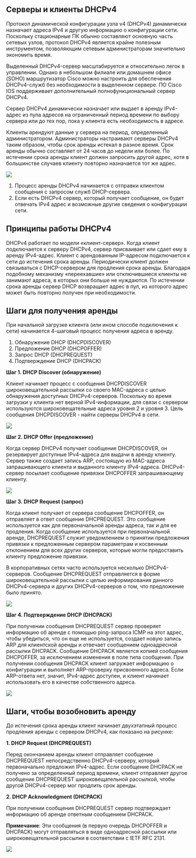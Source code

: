 <!-- 7.1.1 -->
## Серверы и клиенты DHCPv4

Протокол динамической конфигурации узла v4 (DHCPv4) динамически назначает адреса IPv4 и другую информацию о конфигурации сети. Поскольку стационарные ПК обычно составляют основную часть сетевых узлов, протокол DHCPv4 является крайне полезным инструментом, позволяющим сетевым администраторам значительно экономить время.

Выделенный DHCPv4-сервер масштабируется и относительно легок в управлении. Однако в небольшом филиале или домашнем офисе (SOHO) маршрутизатор Cisco можно настроить для обеспечения DHCPv4-служб без необходимости в выделенном сервере. ПО Cisco IOS поддерживает дополнительный полнофункциональный сервер DHCPv4.

Сервер DHCPv4 динамически назначает или выдает в аренду IPv4-адрес из пула адресов на ограниченный период времени по выбору сервера или до тех пор, пока у клиента есть необходимость в адресе.

Клиенты арендуют данные у сервера на период, определенный администратором. Администраторы настраивают серверы DHCPv4 таким образом, чтобы срок аренды истекал в разное время. Срок аренды обычно составляет от 24 часов до недели или более. По истечении срока аренды клиент должен запросить другой адрес, хотя в большинстве случаев клиенту повторно назначается тот же адрес.

![](./assets/7.1.1.png)
<!-- /courses/srwe-dl/af9ece96-34fe-11eb-b1b2-9b1b0c1f7e0d/afb67549-34fe-11eb-b1b2-9b1b0c1f7e0d/assets/c9f7e470-1c27-11ea-af09-3b2e6521927c.svg -->

1. Процесс аренды DHCPv4 начинается с отправки клиентом сообщения с запросом служб DHCP-сервера.
2. Если есть DHCPv4 сервер, который получает сообщение, он будет отвечать IPv4 адрес и возможные другие сведения о конфигурации сети.

<!-- 7.1.2 -->
## Принципы работы DHCPv4

DHCPv4 работает по модели «клиент-сервер». Когда клиент подключается к серверу DHCPv4, сервер присваивает или сдает ему в аренду IPv4-адрес. Клиент с арендованным IP-адресом подключается к сети до истечения срока аренды. Периодически клиент должен связываться с DHCP-сервером для продления срока аренды. Благодаря подобному механизму «переехавшие» или отключившиеся клиенты не занимают адреса, в которых они больше не нуждаются. По истечении срока аренды сервер DHCP возвращает адрес в пул, из которого адрес может быть повторно получен при необходимости.

<!-- 7.1.3 -->
## Шаги для получения аренды

При начальной загрузке клиента (или ином способе подключения к сети) начинается 4-шаговый процесс получения адреса в аренду.

1. Обнаружение DHCP (DHCPDISCOVER)
2. Предложение DHCP (DHCPOFFER)
3. Запрос DHCP (DHCPREQUEST)
4. Подтверждение DHCP (DHCPACK)

**Шаг 1. DHCP Discover (обнаружение)**

Клиент начинает процесс с сообщения DHCPDISCOVER широковещательной рассылки со своего MAC-адреса с целью обнаружения доступных DHCPv4-серверов. Поскольку во время загрузки у клиента нет верной IPv4-информации, для связи с сервером используются широковещательные адреса уровня 2 и уровня 3. Цель сообщения DHCPDISCOVER - найти серверы DHCPv4 в сети.

![](./assets/7.1.3-1.png)
<!-- /courses/srwe-dl/af9ece96-34fe-11eb-b1b2-9b1b0c1f7e0d/afb67549-34fe-11eb-b1b2-9b1b0c1f7e0d/assets/c9f8ced1-1c27-11ea-af09-3b2e6521927c.svg -->

**Шаг 2. DHCP Offer (предложение)**

Когда сервер DHCPv4 получает сообщение DHCPDISCOVER, он резервирует доступные IPv4-адреса для выдачи в аренду клиенту. Сервер также создает запись ARP, состоящую из MAC-адреса запрашивающего клиента и выданного клиенту IPv4-адреса. DHCPv4-сервер посылает сообщение привязки DHCPOFFER запрашивающему клиенту.

![](./assets/7.1.3-2.png)
<!-- /courses/srwe-dl/af9ece96-34fe-11eb-b1b2-9b1b0c1f7e0d/afb67549-34fe-11eb-b1b2-9b1b0c1f7e0d/assets/c9f91cf2-1c27-11ea-af09-3b2e6521927c.svg -->

**Шаг 3. DHCP Request (запрос)**

Когда клиент получает от сервера сообщение DHCPOFFER, он отправляет в ответ сообщение DHCPREQUEST. Это сообщение используется как для первоначальной аренды адреса, так и для ее продления. Когда сообщение используется при первоначальной аренде, DHCPREQUEST служит уведомлением о принятии предложения привязки к предложенным сервером параметрам и косвенным отклонением для всех других серверов, которые могли предоставить клиенту предложение привязки.

В корпоративных сетях часто используется несколько DHCPv4-серверов. Сообщение DHCPREQUEST отправляется в форме широковещательной рассылки с целью информирования данного DHCPv4-сервера и других DHCPv4-серверов о том, что предложение было принято.

![](./assets/7.1.3-3.png)
<!-- /courses/srwe-dl/af9ece96-34fe-11eb-b1b2-9b1b0c1f7e0d/afb67549-34fe-11eb-b1b2-9b1b0c1f7e0d/assets/c9f99222-1c27-11ea-af09-3b2e6521927c.svg -->

**Шаг 4. Подтверждение DHCP (DHCPACK)**

При получении сообщения DHCPREQUEST сервер проверяет информацию об аренде с помощью ping-запроса ICMP на этот адрес, чтобы убедиться, что он еще не используется, создает новую запись ARP для клиентской аренды и отвечает сообщением одноадресной рассылки DHCPACK. Сообщение DHCPACK является копией сообщения DHCPOFFER, за исключением изменения в поле типа сообщения. При получении сообщения DHCPACK клиент загружает информацию о конфигурации и выполняет ARP-проверку присвоенного адреса. Если ARP-ответа нет, значит, IPv4-адрес доступен, и клиент начинает использовать его в качестве собственного адреса.

![](./assets/7.1.3-4.png)
<!-- /courses/srwe-dl/af9ece96-34fe-11eb-b1b2-9b1b0c1f7e0d/afb67549-34fe-11eb-b1b2-9b1b0c1f7e0d/assets/c9fa0752-1c27-11ea-af09-3b2e6521927c.svg -->

<!-- 7.1.4 -->
## Шаги, чтобы возобновить аренду

До истечения срока аренды клиент начинает двухэтапный процесс продления аренды с сервером DHCPv4, как показано на рисунке:

**1\. DHCP Request (DHCPREQUEST)**

Перед окончанием аренды клиент отправляет сообщение DHCPREQUEST непосредственно DHCPv4-серверу, который первоначально предложил IPv4-адрес. Если сообщение DHCPACK не получено за определенный период времени, клиент отправляет другое сообщение DHCPREQUEST широковещательной рассылкой, чтобы другой DHCPv4-сервер мог продлить срок аренды.

**2\. DHCP Acknowledgment (DHCPACK)**

При получении сообщения DHCPREQUEST сервер подтверждает информацию об аренде ответным сообщением DHCPACK.

**Примечание**: Эти сообщения (в первую очередь DHCPOFFER и DHCPACK) могут отправляться в виде одноадресной рассылки или широковещательной рассылки в соответствии с IETF RFC 2131.

![](./assets/7.1.4.png)
<!-- /courses/srwe-dl/af9ece96-34fe-11eb-b1b2-9b1b0c1f7e0d/afb67549-34fe-11eb-b1b2-9b1b0c1f7e0d/assets/c9faa392-1c27-11ea-af09-3b2e6521927c.svg -->

<!-- 7.1.5 -->
<!-- quiz -->